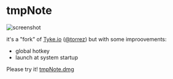 # tmpNote
![screenshot](https://raw.githubusercontent.com/buddax2/tmpNote/master/Resources/screenshot_new.png)

it's a "fork" of [Tyke.io](http://tyke.io) ([@torrez](https://twitter.com/torrez)) but with some improovements:
 - global hotkey
 - launch at system startup
 
Please try it!
[tmpNote.dmg](https://github.com/buddax2/tmpNote/blob/master/Resources/tmpNote.dmg)
